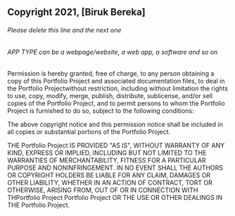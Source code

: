 ## Copyright 2021, [Biruk Bereka]

###### Please delete this line and the next one
###### APP TYPE can be a webpage/website, a web app, a software and so on

Permission is hereby granted, free of charge, to any person obtaining a copy of this Portfolio Project and associated documentation files, to deal in the Portfolio Projectwithout restriction, including without limitation the rights to use, copy, modify, merge, publish, distribute, sublicense, and/or sell copies of the Portfolio Project, and to permit persons to whom the Portfolio Project is furnished to do so, subject to the following conditions:

The above copyright notice and this permission notice shall be included in all copies or substantial portions of the Portfolio Project.

THE Portfolio Project IS PROVIDED "AS IS", WITHOUT WARRANTY OF ANY KIND, EXPRESS OR IMPLIED, INCLUDING BUT NOT LIMITED TO THE WARRANTIES OF MERCHANTABILITY, FITNESS FOR A PARTICULAR PURPOSE AND NONINFRINGEMENT. IN NO EVENT SHALL THE AUTHORS OR COPYRIGHT HOLDERS BE LIABLE FOR ANY CLAIM, DAMAGES OR OTHER LIABILITY, WHETHER IN AN ACTION OF CONTRACT, TORT OR OTHERWISE, ARISING FROM, OUT OF OR IN CONNECTION WITH THPortfolio Project Portfolio Project OR THE USE OR OTHER DEALINGS IN THE Portfolio Project.
